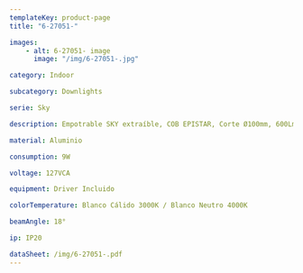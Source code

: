 ```yaml
---
templateKey: product-page
title: "6-27051-"

images:
    - alt: 6-27051- image
      image: "/img/6-27051-.jpg"

category: Indoor

subcategory: Downlights

serie: Sky

description: Empotrable SKY extraíble, COB EPISTAR, Corte Ø100mm, 600Lm. Versión Dimeable Disponible. Acabado blanco -01.

material: Aluminio

consumption: 9W

voltage: 127VCA

equipment: Driver Incluido

colorTemperature: Blanco Cálido 3000K / Blanco Neutro 4000K

beamAngle: 18°

ip: IP20

dataSheet: /img/6-27051-.pdf
---
```






